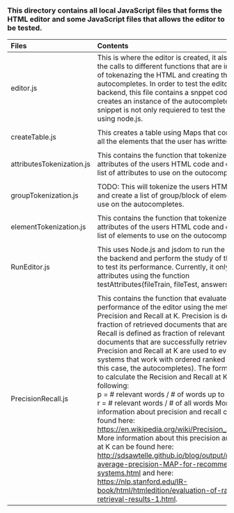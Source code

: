 ### This directory contains all local JavaScript files that forms the HTML editor and some JavaScript files that allows the editor to be tested.
	   

|Files      					 						|Contents
|:------------------------------------------------------|:------------------------------------------------------------------|
|editor.js 												| This is where the editor is created, it also makes the calls to different functions that are incharge of tokenazing the HTML and creating the autocompletes. In order to test the editor in the backend, this file contains a snppet code that creates an instance of the autocomplete. This snippet is not only requiered to test the editor using node.js.
|														|								     								|
|createTable.js 										| This creates a table using Maps that contains all all the elements that the user has written.
|														|								     								|
|attributesTokenization.js  							| This contains the function that tokenizes the attributes of the users HTML code and creates a list of attributes to use on the outocompletes.
|														|								     								|
|groupTokenization.js 									| TODO: This will tokenize the users HTML code and create a list of group/block of elements to use on the autocompletes.
|														|								     								|
|elementTokenization.js  								| This contains the function that tokenizes the attributes of the users HTML code and creates a list of elements to use on the outocompletes.
|														|								     								|
|RunEditor.js 											| This uses Node.js and jsdom to run the editor on the backend and perform the study of the editor to test its performance. Currently, it only test attributes using the function testAttributes(fileTrain, fileTest, answers, dom).
|								     					|																	|
|PrecisionRecall.js  									| This contains the function that evaluates the performance of the editor using the metric Precision and Recall at K. Precision is defined as fraction of retrieved documents that are relevant, Recall is defined as fraction of relevant documents that are successfully retrieved. Precision and Recall at K are used to evaluate systems that work with ordered ranked items (in this case, the autocompletes). The formula used to calculate the Recision and Recall at K are the following: <br />p = # relevant words / # of words up to k <br />r = # relevant words / # of all words More information about precision and recall can be found here: https://en.wikipedia.org/wiki/Precision_and_recall More information about this precision and recall at K can be found here: http://sdsawtelle.github.io/blog/output/mean-average-precision-MAP-for-recommender-systems.html and here: https://nlp.stanford.edu/IR-book/html/htmledition/evaluation-of-ranked-retrieval-results-1.html.

